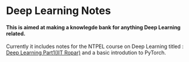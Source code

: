 # Deep Learning Notes

#### This is aimed at making a knowlegde bank for anything **Deep Learning** related.

Currently it includes notes for the NTPEL course on Deep Learning titled : [Deep Learning Part1(IIT Ropar)](https://nptel.ac.in/courses/106106184) and a basic introdution to PyTorch.
